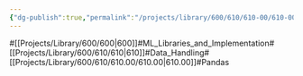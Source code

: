 ```yaml
---
{"dg-publish":true,"permalink":"/projects/library/600/610/610-00/610-00/","noteIcon":"0","created":"2024-01-24T15:24:09.128+09:00","updated":"2024-04-05T18:31:00.707+09:00"}
---
```


#[[Projects/Library/600/600\|600]]#ML_Libraries_and_Implementation#[[Projects/Library/600/610/610\|610]]#Data_Handling#[[Projects/Library/600/610/610.00/610.00\|610.00]]#Pandas


